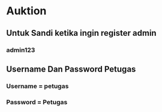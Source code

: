 # Auktion

## Untuk Sandi ketika ingin register admin
### admin123

## Username Dan Password Petugas
### Username = petugas
### Password = Petugas
